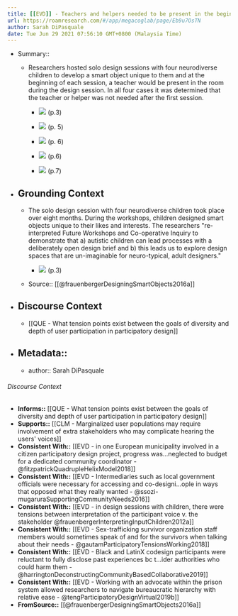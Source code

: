 ```yaml
---
title: [[EVD]] - Teachers and helpers needed to be present in the beginning of PD session to help and make sure children were comfortable but were not needed in future sessions [[@frauenbergerDesigningSmartObjects2016a]]
url: https://roamresearch.com/#/app/megacoglab/page/Eb9u7OsTN
author: Sarah DiPasquale
date: Tue Jun 29 2021 07:56:10 GMT+0800 (Malaysia Time)
---
```


- Summary::

    - Researchers hosted solo design sessions with four neurodiverse children to develop a smart object unique to them and at the beginning of each session, a teacher would be present in the room during the design session. In all four cases it was determined that the teacher or helper was not needed after the first session.

        - ![](https://lh4.googleusercontent.com/AxdHsODRuqqKnSCRUZ5oSMNYgxvWFt_NUrFpy_9K1lvYW8abTBaSoID90OD8323jcrVJfxUbKShK6KmlQNO3Hp0a4adJS5t6iTU3HZW5fYwmfuWkt3MkPNSnKQqZC17A6bJDxo4b) (p.3)

        - ![](https://lh5.googleusercontent.com/WjQEUVdh8EtGnJcQoBjbfwwT4WaQH7zF82W_RRbcrYIE3llhD56dFr6EImRptJKGpk_O_Zqv-LHTfxENExG0A7f_yUIPxpFUKUy31-4QXfjW7IHyTcvYrcblyBo4rlBNK4qvjEsX) (p. 5)

        - ![](https://lh4.googleusercontent.com/13n7T4w5wuoy_5TzgnD-6bZ8Q16yxFhvxTuDq4oFpvB3zvERH522klOGiUnUqOpi4CfgEJSFivcyFSZhl4vDb0-vDJRGu7cgBc2rNObdzNh3WTsXtZHYXh-1ip3UTd0gikX6PUiz) (p. 6)

        - ![](https://lh4.googleusercontent.com/Kndew1gCgMhn3qUWdMpkoeGqBfG12k17Cuif6SrC-3xjLHpIYdgsNjKa1d-eouZdKRoTpUgRuspZZ-MXIvLlw99XvCMZixDDAbNr71fl8gMs1myaerwVDanitWCfwFRXBgQJfnkW) (p.6)

        - ![](https://lh5.googleusercontent.com/TOGtTn6fkGl6qDcG6jbr22HRg7xewsRezxc3O2a9fF9ULgY2kjxMctMVhuBxFkkxqHvwjiqIDp-1ya1dwRlmUgzqUkXAbcTgNb9v3w5hMQb88mUPRuJJvJqdVuYXNhQD847ViU8T) (p.7)
- ## **Grounding Context**

    - The solo design session with four neurodiverse children took place over eight months. During the workshops, children designed smart objects unique to their likes and interests. The researchers "re-interpreted Future Workshops and Co-operative Inquiry to demonstrate that a) autistic children can lead processes with a deliberately open design brief and b) this leads us to explore design spaces that are un-imaginable for neuro-typical, adult designers."

        - ![](https://lh6.googleusercontent.com/BFWqhXmJEKI7D2fHxJuApm1eJEDyWYTC7No3n5Io0P7pSBIh-bedYQgaxJ6W00Z4uLF3t3mWerOoWivt7wY6Y3nRJhFDQNDPwb1NIwpn9eFMtyRWWXjypM9Ag6fzEbHbeK95a4vX) (p.3)

    - Source:: [[@frauenbergerDesigningSmartObjects2016a]]
- ## **Discourse Context**

    - [[QUE - What tension points exist between the goals of diversity and depth of user participation in participatory design]]
- ## Metadata::

    - author:: Sarah DiPasquale

###### Discourse Context

- **Informs::** [[QUE - What tension points exist between the goals of diversity and depth of user participation in participatory design]]
- **Supports::** [[CLM - Marginalized user populations may require involvement of extra stakeholders who may complicate hearing the users' voices]]
- **Consistent With::** [[EVD - in one European municipality involved in a citizen participatory design project, progress was...neglected to budget for a dedicated community coordinator - @fitzpatrickQuadrupleHelixModel2018]]
- **Consistent With::** [[EVD - Intermediaries such as local government officials were necessary for accessing and co-designi...ople in ways that opposed what they really wanted - @ssozi-mugaruraSupportingCommunityNeeds2016]]
- **Consistent With::** [[EVD - in design sessions with children, there were tensions between interpretation of the participant voice v. the stakeholder @frauenbergerInterpretingInputChildren2012a]]
- **Consistent With::** [[EVD - Sex-trafficking survivor organization staff members would sometimes speak of and for the survivors when talking about their needs - @gautamParticipatoryTensionsWorking2018]]
- **Consistent With::** [[EVD - Black and LatinX codesign participants were reluctant to fully disclose past experiences bc t...ider authorities who could harm them - @harringtonDeconstructingCommunityBasedCollaborative2019]]
- **Consistent With::** [[EVD - Working with an advocate within the prison system allowed researchers to navigate bureaucratic hierarchy with relative ease - @tengParticipatoryDesignVirtual2019b]]
- **FromSource::** [[@frauenbergerDesigningSmartObjects2016a]]
